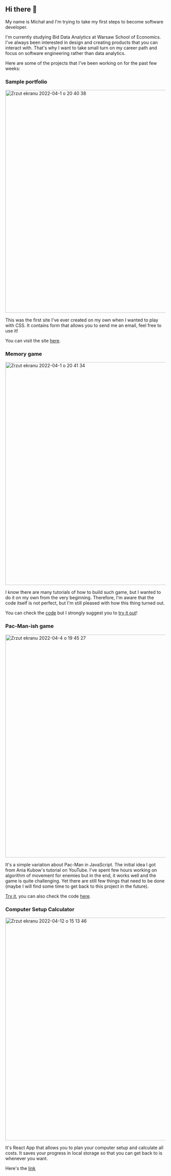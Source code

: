 ## Hi there 👋

My name is Michał and I'm trying to take my first steps to become software developer.

I'm currently studying Bid Data Analytics at Warsaw School of Economics. I've always been interested in design and creating products that you can interact with. That's why I want to take small turn on my career path and focus on software engineering rather than data analytics.

Here are some of the projects that I've been working on for the past few weeks: 

### Sample portfolio

<img width="700" alt="Zrzut ekranu 2022-04-1 o 20 40 38" src="https://user-images.githubusercontent.com/102157058/161323050-f0aedaff-9278-48d7-b4ae-7b5f9b3722be.png">


This was the first site I've ever created on my own when I wanted to play with CSS. It contains form that allows you to send me an email, feel free to use it!

You can visit the site [here](https://michaladamiak.github.io/).

### Memory game

<img width="700" alt="Zrzut ekranu 2022-04-1 o 20 41 34" src="https://user-images.githubusercontent.com/102157058/161323290-6de16190-0b88-482b-b7c6-60b85b3558a0.png">

I know there are many tutorials of how to build such game, but I wanted to do it on my own from the very beginning. Therefore, I'm aware that the code itself is not perfect, but I'm still pleased with how this thing turned out.

You can check the [code](https://github.com/michaladamiak/memory) but I strongly suggest you to [try it out](https://michaladamiak.github.io/memory/)!

### Pac-Man-ish game

<img width="700" alt="Zrzut ekranu 2022-04-4 o 19 45 27" src="https://user-images.githubusercontent.com/102157058/161601638-26ef6b9c-ef37-4b0d-aa20-6707034be08b.png">

It's a simple variation about Pac-Man in JavaScript. The initial idea I got from Ania Kubow's tutorial on YouTube. I've spent few hours working on algorithm of movement for enemies but in the end, it works well and the game is quite challenging. Yet there are still few things that need to be done (maybe I will find some time to get back to this project in the future).

[Try it](https://michaladamiak.github.io/Pac-Man-ish/), you can also check the code [here](https://github.com/michaladamiak/Pac-Man-ish).

### Computer Setup Calculator

<img width="700" alt="Zrzut ekranu 2022-04-12 o 15 13 46" src="https://user-images.githubusercontent.com/102157058/162970893-a8504ced-7238-400e-ad87-cb41a2925b5f.png">

It's React App that allows you to plan your computer setup and calculate all costs. It saves your progress in local storage so that you can get back to is whenever you want.

Here's the [link](https://michaladamiak.github.io/SetupCalculator/)




